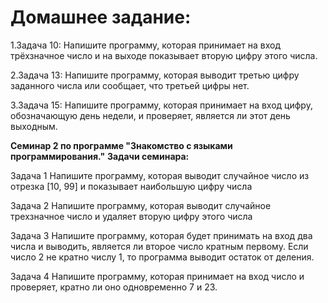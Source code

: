 # Домашнее задание:

1.Задача 10: Напишите программу, которая принимает на вход трёхзначное число и на выходе показывает вторую цифру этого числа.

2.Задача 13: Напишите программу, которая выводит третью цифру заданного числа или сообщает, что третьей цифры нет.

3.Задача 15: Напишите программу, которая принимает на вход цифру, обозначающую день недели, и проверяет, является ли этот день выходным.


**Семинар 2 по программе "Знакомство с языками программирования."**
**Задачи семинара:**

Задача 1 Напишите программу, которая выводит случайное число из отрезка [10, 99] и показывает наибольшую цифру числа

Задача 2 Напишите программу, которая выводит случайное трехзначное число и удаляет вторую цифру этого числа

Задача 3 Напишите программу, которая будет принимать на вход два числа и выводить, является ли второе число кратным первому. Если число 2 не кратно числу 1, то программа выводит остаток от деления.

Задача 4 Напишите программу, которая принимает на вход число и проверяет, кратно ли оно одновременно 7 и 23.
